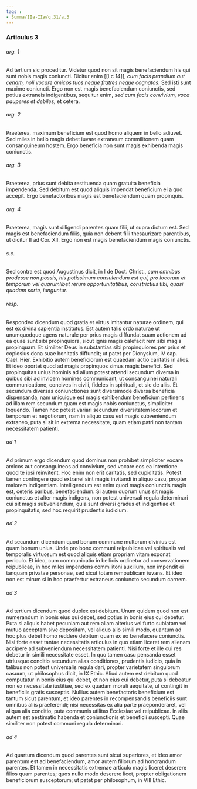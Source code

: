 ```yaml
---
tags : 
- Summa/IIa-IIæ/q.31/a.3
---
```


### Articulus 3

###### arg. 1
Ad tertium sic proceditur. Videtur quod non sit magis benefaciendum his qui sunt nobis magis coniuncti. Dicitur enim [[Lc 14]], *cum facis prandium aut cenam, noli vocare amicos tuos neque fratres neque cognatos*. Sed isti sunt maxime coniuncti. Ergo non est magis benefaciendum coniunctis, sed potius extraneis indigentibus, sequitur enim, *sed cum facis convivium, voca pauperes et debiles,* et cetera.

###### arg. 2
Praeterea, maximum beneficium est quod homo aliquem in bello adiuvet. Sed miles in bello magis debet iuvare extraneum commilitonem quam consanguineum hostem. Ergo beneficia non sunt magis exhibenda magis coniunctis.

###### arg. 3
Praeterea, prius sunt debita restituenda quam gratuita beneficia impendenda. Sed debitum est quod aliquis impendat beneficium ei a quo accepit. Ergo benefactoribus magis est benefaciendum quam propinquis.

###### arg. 4
Praeterea, magis sunt diligendi parentes quam filii, ut supra dictum est. Sed magis est benefaciendum filiis, quia non debent filii thesaurizare parentibus, ut dicitur II ad Cor. XII. Ergo non est magis benefaciendum magis coniunctis.

###### s.c.
Sed contra est quod Augustinus dicit, in I de Doct. Christ., *cum omnibus prodesse non possis, his potissimum consulendum est qui, pro locorum et temporum vel quarumlibet rerum opportunitatibus, constrictius tibi, quasi quadam sorte, iunguntur*.

###### resp.
Respondeo dicendum quod gratia et virtus imitantur naturae ordinem, qui est ex divina sapientia institutus. Est autem talis ordo naturae ut unumquodque agens naturale per prius magis diffundat suam actionem ad ea quae sunt sibi propinquiora, sicut ignis magis calefacit rem sibi magis propinquam. Et similiter Deus in substantias sibi propinquiores per prius et copiosius dona suae bonitatis diffundit; ut patet per Dionysium, IV cap. Cael. Hier. Exhibitio autem beneficiorum est quaedam actio caritatis in alios. Et ideo oportet quod ad magis propinquos simus magis benefici. Sed propinquitas unius hominis ad alium potest attendi secundum diversa in quibus sibi ad invicem homines communicant, ut consanguinei naturali communicatione, concives in civili, fideles in spirituali, et sic de aliis. Et secundum diversas coniunctiones sunt diversimode diversa beneficia dispensanda, nam unicuique est magis exhibendum beneficium pertinens ad illam rem secundum quam est magis nobis coniunctus, simpliciter loquendo. Tamen hoc potest variari secundum diversitatem locorum et temporum et negotiorum, nam in aliquo casu est magis subveniendum extraneo, puta si sit in extrema necessitate, quam etiam patri non tantam necessitatem patienti.

###### ad 1
Ad primum ergo dicendum quod dominus non prohibet simpliciter vocare amicos aut consanguineos ad convivium, sed vocare eos ea intentione quod te ipsi reinvitent. Hoc enim non erit caritatis, sed cupiditatis. Potest tamen contingere quod extranei sint magis invitandi in aliquo casu, propter maiorem indigentiam. Intelligendum est enim quod magis coniunctis magis est, ceteris paribus, benefaciendum. Si autem duorum unus sit magis coniunctus et alter magis indigens, non potest universali regula determinari cui sit magis subveniendum, quia sunt diversi gradus et indigentiae et propinquitatis, sed hoc requirit prudentis iudicium.

###### ad 2
Ad secundum dicendum quod bonum commune multorum divinius est quam bonum unius. Unde pro bono communi reipublicae vel spiritualis vel temporalis virtuosum est quod aliquis etiam propriam vitam exponat periculo. Et ideo, cum communicatio in bellicis ordinetur ad conservationem reipublicae, in hoc miles impendens commilitoni auxilium, non impendit ei tanquam privatae personae, sed sicut totam rempublicam iuvans. Et ideo non est mirum si in hoc praefertur extraneus coniuncto secundum carnem.

###### ad 3
Ad tertium dicendum quod duplex est debitum. Unum quidem quod non est numerandum in bonis eius qui debet, sed potius in bonis eius cui debetur. Puta si aliquis habet pecuniam aut rem aliam alterius vel furto sublatam vel mutuo acceptam sive depositam, vel aliquo alio simili modo, quantum ad hoc plus debet homo reddere debitum quam ex eo benefacere coniunctis. Nisi forte esset tantae necessitatis articulus in quo etiam liceret rem alienam accipere ad subveniendum necessitatem patienti. Nisi forte et ille cui res debetur in simili necessitate esset. In quo tamen casu pensanda esset utriusque conditio secundum alias conditiones, prudentis iudicio, quia in talibus non potest universalis regula dari, propter varietatem singulorum casuum, ut philosophus dicit, in IX Ethic. Aliud autem est debitum quod computatur in bonis eius qui debet, et non eius cui debetur, puta si debeatur non ex necessitate iustitiae, sed ex quadam morali aequitate, ut contingit in beneficiis gratis susceptis. Nullius autem benefactoris beneficium est tantum sicut parentum, et ideo parentes in recompensandis beneficiis sunt omnibus aliis praeferendi; nisi necessitas ex alia parte praeponderaret, vel aliqua alia conditio, puta communis utilitas Ecclesiae vel reipublicae. In aliis autem est aestimatio habenda et coniunctionis et beneficii suscepti. Quae similiter non potest communi regula determinari.

###### ad 4
Ad quartum dicendum quod parentes sunt sicut superiores, et ideo amor parentum est ad benefaciendum, amor autem filiorum ad honorandum parentes. Et tamen in necessitatis extremae articulo magis liceret deserere filios quam parentes; quos nullo modo deserere licet, propter obligationem beneficiorum susceptorum; ut patet per philosophum, in VIII Ethic.

